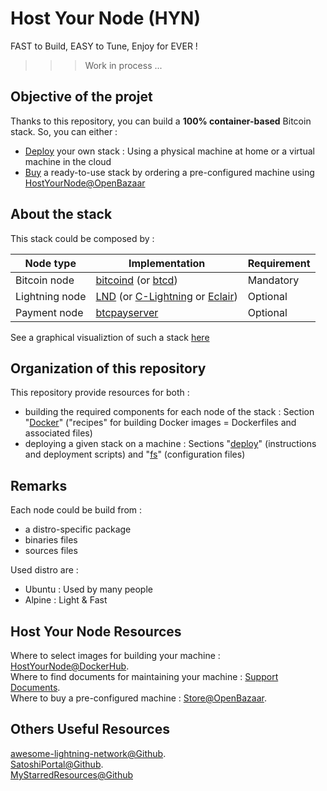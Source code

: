 Host Your Node (HYN)
==
FAST to Build, EASY to Tune, Enjoy for EVER !

>>> Work in process ...

Objective of the projet
- 
Thanks to this repository, you can build a __100% container-based__ Bitcoin stack. So, you can either :
* <A href="https://github.com/babonet13/HostYourNode/tree/master/deploy">Deploy</A> your own stack : Using a physical machine at home or a virtual machine in the cloud
* <A href="http://bit.ly/2D8xyIm">Buy</A> a ready-to-use stack by ordering a pre-configured machine using <a href="https://openbazaar.com/store/QmacnmoLh9Fbqn29JYifgB7yyxpPfW9Ezo6BDETNLpYcgQ">HostYourNode@OpenBazaar</a>

About the stack 
-
This stack could be composed by : 
 <table>
    <thead>
        <tr>
            <th>Node type</th>
            <th>Implementation</th>
            <th>Requirement</th>
        </tr>
    </thead>
    <tbody>
        <tr>
            <td>Bitcoin node</td>
            <td><A href="https://github.com/bitcoin/bitcoin">bitcoind</A> (or <A href="https://github.com/btcsuite/btcd">btcd</A>)</td>
            <td>Mandatory</td>
        </tr>
        <tr>
            <td>Lightning node</td>
            <td><A href="https://github.com/lightningnetwork/lnd">LND</A> (or <A href="https://github.com/ElementsProject/lightning">C-Lightning</A> or <A href="https://github.com/ACINQ/eclair">Eclair</A>)</td>
            <td>Optional</td>
        </tr>
        <tr>
            <td>Payment node</td>
            <td><A href="https://github.com/btcpayserver/btcpayserver">btcpayserver</A></td>
            <td>Optional</td>
        </tr>
    </tbody>
</table>
 
  See a graphical visualiztion of such a stack <a href="http://bit.ly/2yp0iHW">here</a>

Organization of this repository
-
This repository provide resources for both :
* building the required components for each node of the stack : Section "<A href="https://github.com/babonet13/HostYourNode/tree/master/Docker">Docker</A>" ("recipes" for building Docker images = Dockerfiles and associated files)
* deploying a given stack on a machine : Sections "<A href="https://github.com/babonet13/HostYourNode/tree/master/deploy">deploy</A>" (instructions and deployment scripts) and "<A href="https://github.com/babonet13/HostYourNode/tree/master/fs">fs</A>" (configuration files)

Remarks
-
Each node could be build from :
   - a distro-specific package
   - binaries files
   - sources files

Used distro are :
   - Ubuntu : Used by many people
   - Alpine : Light & Fast
 
  Host Your Node Resources
 -
 Where to select images for building your machine : <A href="https://hub.docker.com/u/hostyournode/">HostYourNode@DockerHub</A>.   
 Where to find documents for maintaining your machine : <A href="http://bit.ly/2D8xyIm">Support Documents</A>.  
 Where to buy a pre-configured machine : <A href="http://bit.ly/2DOj69o">Store@OpenBazaar</A>.  
 
 Others Useful Resources
 -
 <A href="https://github.com/bcongdon/awesome-lightning-network">awesome-lightning-network@Github</A>.  
 <A href="https://github.com/SatoshiPortal">SatoshiPortal@Github</A>.  
 <A href="https://github.com/babonet13?tab=stars">MyStarredResources@Github</A>  
